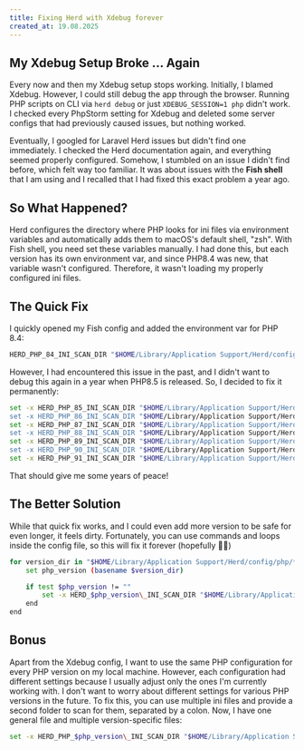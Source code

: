 ```yaml
---
title: Fixing Herd with Xdebug forever
created_at: 19.08.2025
---
```


## My Xdebug Setup Broke &hellip; Again

Every now and then my Xdebug setup stops working. Initially, I blamed Xdebug. However, I could still debug the app through the browser. Running PHP scripts on CLI via `herd debug` or just `XDEBUG_SESSION=1 php` didn't work. I checked every PhpStorm setting for Xdebug and deleted some server configs that had previously caused issues, but nothing worked.

Eventually, I googled for Laravel Herd issues but didn't find one immediately. I checked the Herd documentation again, and everything seemed properly configured. Somehow, I stumbled on an issue I didn't find before, which felt way too familiar. It was about issues with the **Fish shell** that I am using and I recalled that I had fixed this exact problem a year ago.

## So What Happened?

Herd configures the directory where PHP looks for ini files via environment variables and automatically adds them to macOS's default shell, "zsh". With Fish shell, you need set these variables manually. I had done this, but each version has its own environment var, and since PHP8.4 was new, that variable wasn't configured. Therefore, it wasn't loading my properly configured ini files.

## The Quick Fix

I quickly opened my Fish config and added the environment var for PHP 8.4:

```bash
HERD_PHP_84_INI_SCAN_DIR "$HOME/Library/Application Support/Herd/config/php/84/
```

However, I had encountered this issue in the past, and I didn't want to debug this again in a year when PHP8.5 is released. So, I decided to fix it permanently:

```bash
set -x HERD_PHP_85_INI_SCAN_DIR "$HOME/Library/Application Support/Herd/config/php/85/
set -x HERD_PHP_86_INI_SCAN_DIR "$HOME/Library/Application Support/Herd/config/php/86/
set -x HERD_PHP_87_INI_SCAN_DIR "$HOME/Library/Application Support/Herd/config/php/87/
set -x HERD_PHP_88_INI_SCAN_DIR "$HOME/Library/Application Support/Herd/config/php/88/
set -x HERD_PHP_89_INI_SCAN_DIR "$HOME/Library/Application Support/Herd/config/php/89/
set -x HERD_PHP_90_INI_SCAN_DIR "$HOME/Library/Application Support/Herd/config/php/90/
set -x HERD_PHP_91_INI_SCAN_DIR "$HOME/Library/Application Support/Herd/config/php/91/
```

That should give me some years of peace!

## The Better Solution

While that quick fix works, and I could even add more version to be safe for even longer, it feels dirty. Fortunately, you can use commands and loops inside the config file, so this will fix it forever (hopefully 🤞🏽)

```bash
for version_dir in "$HOME/Library/Application Support/Herd/config/php/*/"
    set php_version (basename $version_dir)

    if test $php_version != ""
        set -x HERD_$php_version\_INI_SCAN_DIR "$HOME/Library/Application Support/Herd/config/php/$php_version/"
    end
end
```

## Bonus

Apart from the Xdebug config, I want to use the same PHP configuration for every PHP version on my local machine. However, each configuration had different settings because I usually adjust only the ones I'm currently working with. I don't want to worry about different settings for various PHP versions in the future. To fix this, you can use multiple ini files and provide a second folder to scan for them, separated by a colon. Now, I have one general file and multiple version-specific files:

```bash
set -x HERD_PHP_$php_version\_INI_SCAN_DIR "$HOME/Library/Application Support/Herd/config/php/:$HOME/Library/Application Support/Herd/config/php/$php_version/"
```
